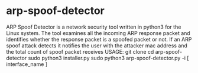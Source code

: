 # arp-spoof-detector
ARP Spoof Detector is a network security tool written in python3 for the Linux system. The tool examines all the incoming ARP response packet and identifies whether the response packet is a spoofed packet or not. If an ARP spoof attack detects it notifies the user with the attacker mac address and the total count of spoof packet receives  USAGE:  git clone   cd arp-spoof-detector  sudo python3 installer.py  sudo python3 arp-spoof-detector.py -i [ interface_name ]
